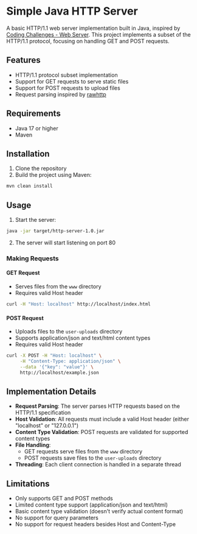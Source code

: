 # Simple Java HTTP Server

A basic HTTP/1.1 web server implementation built in Java, inspired by [Coding Challenges - Web Server](https://codingchallenges.fyi/challenges/challenge-webserver). This project implements a subset of the HTTP/1.1 protocol, focusing on handling GET and POST requests.

## Features

- HTTP/1.1 protocol subset implementation
- Support for GET requests to serve static files
- Support for POST requests to upload files
- Request parsing inspired by [rawhttp](https://github.com/renatoathaydes/rawhttp)

## Requirements

- Java 17 or higher
- Maven

## Installation

1. Clone the repository
2. Build the project using Maven:
```bash
mvn clean install
```

## Usage

1. Start the server:
```bash
java -jar target/http-server-1.0.jar
```

2. The server will start listening on port 80

### Making Requests

#### GET Request
- Serves files from the `www` directory
- Requires valid Host header
```bash
curl -H "Host: localhost" http://localhost/index.html
```

#### POST Request
- Uploads files to the `user-uploads` directory
- Supports application/json and text/html content types
- Requires valid Host header
```bash
curl -X POST -H "Host: localhost" \
     -H "Content-Type: application/json" \
     --data '{"key": "value"}' \
     http://localhost/example.json
```

## Implementation Details

- **Request Parsing**: The server parses HTTP requests based on the HTTP/1.1 specification
- **Host Validation**: All requests must include a valid Host header (either "localhost" or "127.0.0.1")
- **Content Type Validation**: POST requests are validated for supported content types
- **File Handling**:
    - GET requests serve files from the `www` directory
    - POST requests save files to the `user-uploads` directory
- **Threading**: Each client connection is handled in a separate thread

## Limitations

- Only supports GET and POST methods
- Limited content type support (application/json and text/html)
- Basic content type validation (doesn't verify actual content format)
- No support for query parameters
- No support for request headers besides Host and Content-Type